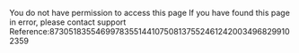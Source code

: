 You do not have permission to access this page If you have found this page in error, please contact support Reference:87305183554699783551441075081375524612420034968299102359